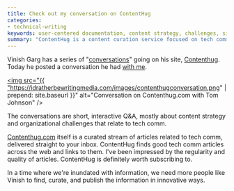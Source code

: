 ```yaml
---
title: Check out my conversation on ContentHug
categories:
- technical-writing
keywords: user-centered documentation, content strategy, challenges, siloes
summary: "ContentHug is a content curation service focused on tech comm. Currently the site has a theme of conversations with various tech comm pros, mostly about content strategy."
---
```


Vinish Garg has a series of "[conversations](http://contenthug.com/conversations)" going on his site, [Contenthug](http://contenthug.com/). Today he posted a conversation he had <a href="http://contenthug.com/conversations/our-guest-today-tom-johnson">with me</a>. 

<a href="http://contenthug.com/conversations/our-guest-today-tom-johnson"><img src="{{ "https://idratherbewritingmedia.com/images/contenthugconversation.png" | prepend: site.baseurl }}" alt="Conversation on Contenthug.com with Tom Johnson" /></a>

The conversations are short, interactive Q&A, mostly about content strategy and organizational challenges that relate to tech comm.

[Contenthug.com](http://contenthug.com/) itself is a curated stream of articles related to tech comm, delivered straight to your inbox. ContentHug finds good tech comm articles across the web and links to them. I've been impressed by the regularity and quality of articles. ContentHug is definitely worth subscribing to.

In a time where we're inundated with information, we need more people like Vinish to find, curate, and publish the information in innovative ways.